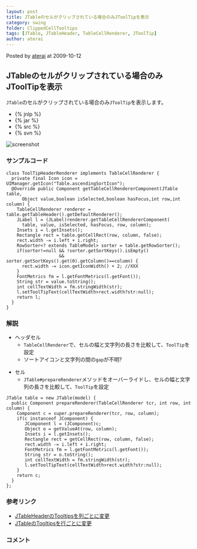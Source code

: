 ```yaml
---
layout: post
title: JTableのセルがクリップされている場合のみJToolTipを表示
category: swing
folder: ClippedCellTooltips
tags: [JTable, JTableHeader, TableCellRenderer, JToolTip]
author: aterai
---
```


Posted by [aterai](http://terai.xrea.jp/aterai.html) at 2009-10-12

## JTableのセルがクリップされている場合のみJToolTipを表示
`JTable`のセルがクリップされている場合のみ`JToolTip`を表示します。

- {% jnlp %}
- {% jar %}
- {% src %}
- {% svn %}

<!-- dummy comment line for breaking list -->

![screenshot](https://lh4.googleusercontent.com/_9Z4BYR88imo/TQTJNQAyg-I/AAAAAAAAAUA/F6oQbiUShl4/s800/ClippedCellTooltips.png)

### サンプルコード
<pre class="prettyprint"><code>class ToolTipHeaderRenderer implements TableCellRenderer {
  private final Icon icon = UIManager.getIcon("Table.ascendingSortIcon");
  @Override public Component getTableCellRendererComponent(JTable table,
      Object value,boolean isSelected,boolean hasFocus,int row,int column) {
    TableCellRenderer renderer = table.getTableHeader().getDefaultRenderer();
    JLabel l = (JLabel)renderer.getTableCellRendererComponent(
      table, value, isSelected, hasFocus, row, column);
    Insets i = l.getInsets();
    Rectangle rect = table.getCellRect(row, column, false);
    rect.width -= i.left + i.right;
    RowSorter&lt;? extends TableModel&gt; sorter = table.getRowSorter();
    if(sorter!=null &amp;&amp; !sorter.getSortKeys().isEmpty()
                    &amp;&amp; sorter.getSortKeys().get(0).getColumn()==column) {
      rect.width -= icon.getIconWidth() + 2; //XXX
    }
    FontMetrics fm = l.getFontMetrics(l.getFont());
    String str = value.toString();
    int cellTextWidth = fm.stringWidth(str);
    l.setToolTipText(cellTextWidth&gt;rect.width?str:null);
    return l;
  }
}
</code></pre>

### 解説
- ヘッダセル
    - `TableCellRenderer`で、セルの幅と文字列の長さを比較して、`ToolTip`を設定
    - ソートアイコンと文字列の間の`gap`が不明?

<!-- dummy comment line for breaking list -->

- セル
    - `JTable#prepareRenderer`メソッドをオーバーライドし、セルの幅と文字列の長さを比較して、`ToolTip`を設定

<!-- dummy comment line for breaking list -->

<pre class="prettyprint"><code>JTable table = new JTable(model) {
  public Component prepareRenderer(TableCellRenderer tcr, int row, int column) {
    Component c = super.prepareRenderer(tcr, row, column);
    if(c instanceof JComponent) {
       JComponent l = (JComponent)c;
       Object o = getValueAt(row, column);
       Insets i = l.getInsets();
       Rectangle rect = getCellRect(row, column, false);
       rect.width -= i.left + i.right;
       FontMetrics fm = l.getFontMetrics(l.getFont());
       String str = o.toString();
       int cellTextWidth = fm.stringWidth(str);
       l.setToolTipText(cellTextWidth&gt;rect.width?str:null);
    }
    return c;
  }
};
</code></pre>

### 参考リンク
- [JTableHeaderのTooltipsを列ごとに変更](http://terai.xrea.jp/Swing/HeaderTooltips.html)
- [JTableのTooltipsを行ごとに変更](http://terai.xrea.jp/Swing/RowTooltips.html)

<!-- dummy comment line for breaking list -->

### コメント
